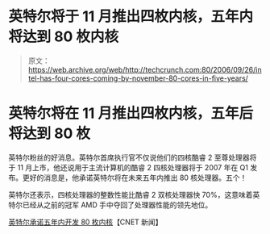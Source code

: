 # 英特尔将于 11 月推出四枚内核，五年内将达到 80 枚内核

> 原文：<https://web.archive.org/web/http://techcrunch.com:80/2006/09/26/intel-has-four-cores-coming-by-november-80-cores-in-five-years/>

# 英特尔将在 11 月推出四枚内核，五年后将达到 80 枚

英特尔粉丝的好消息。英特尔首席执行官不仅说他们的四核酷睿 2 至尊处理器将于 11 月上市，他还说用于主流计算机的酷睿 2 四核处理器将于 2007 年在 Q1 发布。更好的消息是，他承诺英特尔将在未来五年内推出 80 核处理器。五个！

英特尔还表示，四核处理器的整数性能比酷睿 2 双核处理器快 70%，这意味着英特尔已经从之前的冠军 AMD 手中夺回了处理器性能的领先地位。

[英特尔承诺五年内开发 80 枚内核](https://web.archive.org/web/20130627215335/http://news.com.com/Intel+pledges+80+cores+in+five+years/2100-1006_3-6119618.html)【CNET 新闻】
